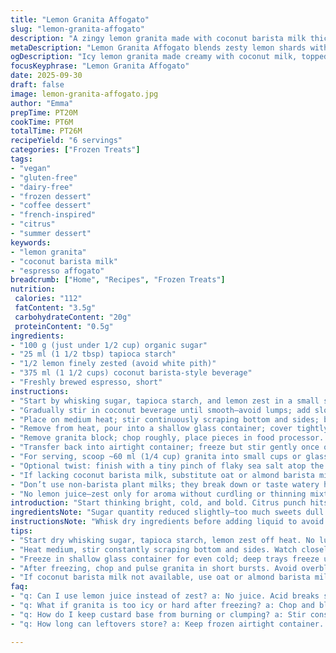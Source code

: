 ```yaml
---
title: "Lemon Granita Affogato"
slug: "lemon-granita-affogato"
description: "A zingy lemon granita made with coconut barista milk thickened gently with tapioca starch and sweetened with less sugar. Frozen into shards then blitzed for a smooth yet icy texture. Served with a hot short espresso poured on top just before serving. Refreshing, creamy, dairy-free, vegan, gluten-free, nut-free, egg-free. Citrus aroma brightens the earthy coffee hit. Technique focuses on watching texture change when cooking the custard base and freezing it enough without turning into a solid block. Substituted tapioca starch for corn starch to avoid cloudiness. Uses oat milk barista option but coconut works best for richness. Small spoonfuls of zest, not peel bits."
metaDescription: "Lemon Granita Affogato blends zesty lemon shards with creamy coconut milk and a hot espresso pour; dairy-free, vegan, refreshing contrast with textured ice shards."
ogDescription: "Icy lemon granita made creamy with coconut milk, topped with short espresso. Sharp citrus, cold shards, warm bitter contrast. Vegan, gluten-free, layered textures."
focusKeyphrase: "Lemon Granita Affogato"
date: 2025-09-30
draft: false
image: lemon-granita-affogato.jpg
author: "Emma"
prepTime: PT20M
cookTime: PT6M
totalTime: PT26M
recipeYield: "6 servings"
categories: ["Frozen Treats"]
tags:
- "vegan"
- "gluten-free"
- "dairy-free"
- "frozen dessert"
- "coffee dessert"
- "french-inspired"
- "citrus"
- "summer dessert"
keywords:
- "lemon granita"
- "coconut barista milk"
- "espresso affogato"
breadcrumb: ["Home", "Recipes", "Frozen Treats"]
nutrition: 
 calories: "112"
 fatContent: "3.5g"
 carbohydrateContent: "20g"
 proteinContent: "0.5g"
ingredients:
- "100 g (just under 1/2 cup) organic sugar"
- "25 ml (1 1/2 tbsp) tapioca starch"
- "1/2 lemon finely zested (avoid white pith)"
- "375 ml (1 1/2 cups) coconut barista-style beverage"
- "Freshly brewed espresso, short"
instructions:
- "Start by whisking sugar, tapioca starch, and lemon zest in a small saucepan off heat until fully combined and no lumps remain."
- "Gradually stir in coconut beverage until smooth—avoid lumps; add slowly with constant whisking."
- "Place on medium heat; stir continuously scraping bottom and sides; bubbling will start then thicken noticeably to a soft pudding stage that just coats the back of a spoon. Watch texture not time."
- "Remove from heat, pour into a shallow glass container; cover tightly and freeze minimum 7 hours or overnight; aim for a solid but scoopable consistency."
- "Remove granita block; chop roughly, place pieces in food processor. Pulse till creamy and semi-smooth but still icy with tiny crystals. Avoid overblending into slush."
- "Transfer back into airtight container; freeze but stir gently once or twice to maintain fluffy texture if time allows."
- "For serving, scoop ~60 ml (1/4 cup) granita into small cups or glasses; pour hot espresso over at last second. Serve immediately with small spoon."
- "Optional twist: finish with a tiny pinch of flaky sea salt atop the espresso pour to accentuate brightness."
- "If lacking coconut barista milk, substitute oat or almond barista milk but expect thinner texture; adjust starch by slightly increasing."
- "Don’t use non-barista plant milks; they break down or taste watery here."
- "No lemon juice—zest only for aroma without curdling or thinning mixture."
introduction: "Start thinking bright, cold, and bold. Citrus punch hits first through the thin veil of creamy sweet coconut base. Coconut barista milk—not your average almond milk—gives body the espresso needs to melt into the icy shards. Tapioca starch works wonders here; it thickens but leaves a clean feel, unlike corn starch which can cloud the delicate lemon notes. Once cooled, frozen solid, then chopped and blitzed, the texture dances between creamy and sharp ice. Coffee shots bring it alive just before serving—hot, steamy, jarring the cold with bitter-sweet contrast. Salt at the end? Try it once. It snaps flavors sharply awake. This isn’t your run-of-the-mill cold affogato. It’s a play on temperatures and textures that wakes up your palate in unexpected ways."
ingredientsNote: "Sugar quantity reduced slightly—too much sweets dull citrus lift. Use organic, fine granulated sugar to dissolve evenly; coarse can sit grainy in the final scoop. Tapioca starch is a cleaner thickener here; corn starch often gives a dull cloudiness and a pasty mouthfeel. Coconut barista milk found in most supermarkets has fat content that emulsifies and carries flavors better than lighter plant milks. Oat barista milk is acceptable but lacks the same level of creaminess; if used, up starch content by a teaspoon, or granita won’t firm properly. Avoid lemon juice entirely—acid breaks down starch gels and ruins texture. Freshly zested peel only, finely grated to avoid bitter pith chunks. Espresso must be hot, just pulled. Cold coffee flops the effect completely."
instructionsNote: "Whisk dry ingredients before adding liquid to avoid clumps that burn or create spots in custard. Stir continuously when heating to avoid scorching on pan base and lumps on edges. Watch for pudding-like thickness—not fully set custard, but coats spoon with a slight jiggle. Timing here hinges on feel more than stopwatch. Freeze in shallow container for faster, more even solidifying—deep trays give uneven texture. The freeze duration depends on your freezer—check after 7 hours; if still soft, freeze longer. When processing granita, pulse short bursts; over-processing produces unpleasant, watery slush instead of fluffy icy cream. Freeze granita after blitzing to set; if you skip this, it melts to a watery mess fast. Serve immediately after adding espresso—hot on cold is key. Use quality espresso—instant or weak brews will dilute brightness. A sprinkle of flaky salt or a tiny lemon twist brightens bitter coffee notes at the end—highly recommended."
tips:
- "Start dry whisking sugar, tapioca starch, lemon zest off heat. No lumps or grainy sugar bits that burn later. Slowly add coconut milk while whisking constantly to avoid clumps. Don’t rush or lumps set—texture first, time second."
- "Heat medium, stir constantly scraping bottom and sides. Watch closely; bubbles start, then pudding stage coats spoon just thick enough. Jiggle test tells timing, no stopwatch needed. Overheat turns grainy or pasty, undercooked stays runny."
- "Freeze in shallow glass container for even cold; deep trays freeze uneven, icy chunks ruin creamy shards texture when blitzed. Freeze at least 7 hours or overnight. Check texture before proceeding. Hard but scoopable is target."
- "After freezing, chop and pulse granita in short bursts. Avoid overblending or you get watery slush. Want icy but creamy shards. Pulse, check texture, pulse again if needed. Granita melts fast; freeze after blitzing to hold form."
- "If coconut barista milk not available, use oat or almond barista milk. Increase tapioca starch by 1 tsp minimum. Non-barista milks break down starch gels—avoid for custard texture. Tapioca starch keeps granita clean, corn starch clouds and dulls citrus."
faq:
- "q: Can I use lemon juice instead of zest? a: No juice. Acid breaks starch gel; ruins texture. Zest only. Tiny bits, finely grated. White pith bitter, avoid. This keeps granita clean, not watery or curdled."
- "q: What if granita is too icy or hard after freezing? a: Chop and blitz till creamy shards. Overfreeze=hard, underfreeze=soft. Freeze longer if soft, pulse to soften if too hard. Don’t skip stirring granita once frozen if time allows."
- "q: How do I keep custard base from burning or clumping? a: Stir constantly when on heat. Medium heat only. Scrape bottom and sides. Watch texture - thickens slowly, pudding stage. No lumps means good whisk before adding liquid. Timing based on feel."
- "q: How long can leftovers store? a: Keep frozen airtight container. Stir once or twice when freezing again to keep fluffy texture; avoids icy blocks. Thaw slightly before serving, re-blitz if texture degraded. Not recommended to refrigerate only; melts fast."

---
```

